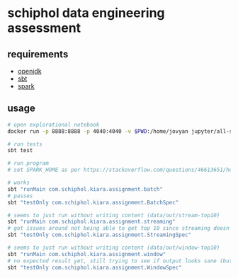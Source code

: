 # schiphol data engineering assessment

## requirements

- [openjdk](https://openjdk.java.net/)
- [sbt](https://www.scala-sbt.org/)
- [spark](https://spark.apache.org/)

## usage

```bash
# open explorational notebook
docker run -p 8888:8888 -p 4040:4040 -v $PWD:/home/jovyan jupyter/all-spark-notebook

# run tests
sbt test

# run program
# set SPARK_HOME as per https://stackoverflow.com/questions/46613651/how-to-setup-spark-home-variable

# works
sbt "runMain com.schiphol.kiara.assignment.batch"
# passes
sbt "testOnly com.schiphol.kiara.assignment.BatchSpec"

# seems to just run without writing content (data/out/stream-top10)
sbt "runMain com.schiphol.kiara.assignment.streaming"
# got issues around not being able to get top 10 since streaming doesn't support sorting (or at least not in a way I can use outside of tests as well)
sbt "testOnly com.schiphol.kiara.assignment.StreamingSpec"

# seems to just run without writing content (data/out/window-top10)
sbt "runMain com.schiphol.kiara.assignment.window"
# no expected result yet, still trying to see if output looks sane (but not writing to data/out/window-top10...)
sbt "testOnly com.schiphol.kiara.assignment.WindowSpec"
```
